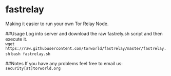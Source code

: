 # fastrelay
Making it easier to run your own Tor Relay Node.

##Usage
Log into server and download the raw fastrely.sh script and then execute it.<br>
`wget https://raw.githubusercontent.com/torworld/fastrelay/master/fastrelay.sh`
`bash fastrelay.sh`

##Notes
If you have any problems feel free to email us: `security[at]torworld.org`
